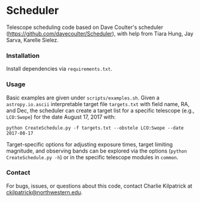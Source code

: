 # Scheduler

Telescope scheduling code based on Dave Coulter's scheduler (https://github.com/davecoulter/Scheduler), with help from Tiara Hung, Jay Sarva, Karelle Sielez.

### Installation

Install dependencies via `requirements.txt`.

### Usage

Basic examples are given under `scripts/examples.sh`.  Given a `astropy.io.ascii` interpretable target file `targets.txt` with field name, RA, and Dec, the scheduler can create a target list for a specific telescope (e.g., `LCO:Swope`) for the date August 17, 2017 with:

```
python CreateSchedule.py -f targets.txt --obstele LCO:Swope --date 2017-08-17
```

Target-specific options for adjusting exposure times, target limiting magnitude, and observing bands can be explored via the options (`python CreateSchedule.py -h`) or in the specific telescope modules in `common`.

### Contact

For bugs, issues, or questions about this code, contact Charlie Kilpatrick at ckilpatrick@northwestern.edu.
